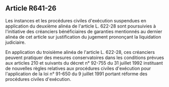 Article R641-26
----
Les instances et les procédures civiles d'exécution suspendues en application du
deuxième alinéa de l'article L. 622-28 sont poursuivies à l'initiative des
créanciers bénéficiaires de garanties mentionnés au dernier alinéa de cet
article sur justification du jugement prononçant la liquidation judiciaire.

En application du troisième alinéa de l'article L. 622-28, ces créanciers
peuvent pratiquer des mesures conservatoires dans les conditions prévues aux
articles 210 et suivants du décret n° 92-755 du 31 juillet 1992 instituant de
nouvelles règles relatives aux procédures civiles d'exécution pour l'application
de la loi n° 91-650 du 9 juillet 1991 portant réforme des procédures civiles
d'exécution.
